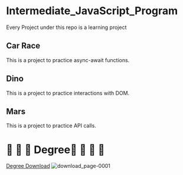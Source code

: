 # Intermediate_JavaScript_Program
Every Project under this repo is a learning project
## Car Race
This is a project to practice async-await functions. 
## Dino
This is a project to practice interactions with DOM.
## Mars
This is a project to practice API calls.
# 📣 📣 📣 Degree📣 📣 📣 📣
[Degree Download](https://github.com/TYL1026/Intermediate_JavaScript_Program/files/6488405/download.pdf)
![download_page-0001](https://user-images.githubusercontent.com/65515982/118381045-cedbc600-b59b-11eb-8d4a-bce9442dc220.jpg)
